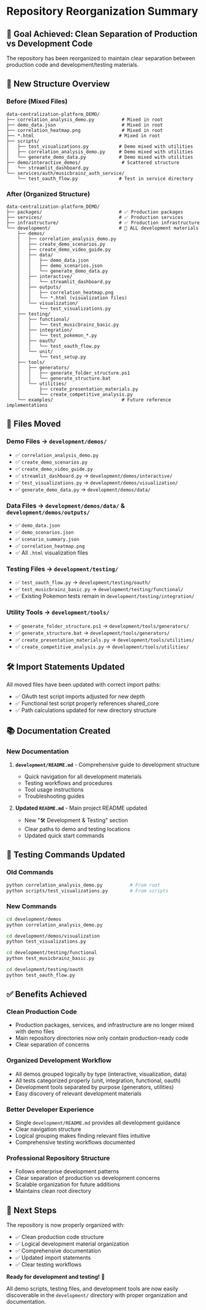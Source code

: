 # Repository Reorganization Summary

## 🎯 **Goal Achieved**: Clean Separation of Production vs Development Code

The repository has been reorganized to maintain clear separation between production code and development/testing materials.

## 📁 **New Structure Overview**

### **Before** (Mixed Files)
```
data-centralization-platform_DEMO/
├── correlation_analysis_demo.py          # Mixed in root
├── demo_data.json                        # Mixed in root  
├── correlation_heatmap.png               # Mixed in root
├── *.html                               # Mixed in root
├── scripts/
│   ├── test_visualizations.py           # Demo mixed with utilities
│   ├── correlation_analysis_demo.py     # Demo mixed with utilities
│   └── generate_demo_data.py            # Demo mixed with utilities
├── demo/interactive_demos/               # Scattered structure
│   └── streamlit_dashboard.py
└── services/auth/musicbrainz_auth_service/
    └── test_oauth_flow.py               # Test in service directory
```

### **After** (Organized Structure)
```
data-centralization-platform_DEMO/
├── packages/                            # ✅ Production packages
├── services/                            # ✅ Production services
├── infrastructure/                      # ✅ Production infrastructure
└── development/                         # 🎯 ALL development materials
    ├── demos/
    │   ├── correlation_analysis_demo.py
    │   ├── create_demo_scenarios.py
    │   ├── create_demo_video_guide.py
    │   ├── data/
    │   │   ├── demo_data.json
    │   │   ├── demo_scenarios.json
    │   │   └── generate_demo_data.py
    │   ├── interactive/
    │   │   └── streamlit_dashboard.py
    │   ├── outputs/
    │   │   ├── correlation_heatmap.png
    │   │   └── *.html (visualization files)
    │   └── visualization/
    │       └── test_visualizations.py
    ├── testing/
    │   ├── functional/
    │   │   └── test_musicbrainz_basic.py
    │   ├── integration/
    │   │   └── test_pokemon_*.py
    │   ├── oauth/
    │   │   └── test_oauth_flow.py
    │   └── unit/
    │       └── test_setup.py
    ├── tools/
    │   ├── generators/
    │   │   ├── generate_folder_structure.ps1
    │   │   └── generate_structure.bat
    │   └── utilities/
    │       ├── create_presentation_materials.py
    │       └── create_competitive_analysis.py
    └── examples/                         # Future reference implementations
```

## 🔄 **Files Moved**

### **Demo Files** → `development/demos/`
- ✅ `correlation_analysis_demo.py`
- ✅ `create_demo_scenarios.py`
- ✅ `create_demo_video_guide.py`
- ✅ `streamlit_dashboard.py` → `development/demos/interactive/`
- ✅ `test_visualizations.py` → `development/demos/visualization/`
- ✅ `generate_demo_data.py` → `development/demos/data/`

### **Data Files** → `development/demos/data/` & `development/demos/outputs/`
- ✅ `demo_data.json`
- ✅ `demo_scenarios.json`
- ✅ `scenario_summary.json`
- ✅ `correlation_heatmap.png`
- ✅ All `.html` visualization files

### **Testing Files** → `development/testing/`
- ✅ `test_oauth_flow.py` → `development/testing/oauth/`
- ✅ `test_musicbrainz_basic.py` → `development/testing/functional/`
- ✅ Existing Pokemon tests remain in `development/testing/integration/`

### **Utility Tools** → `development/tools/`
- ✅ `generate_folder_structure.ps1` → `development/tools/generators/`
- ✅ `generate_structure.bat` → `development/tools/generators/`
- ✅ `create_presentation_materials.py` → `development/tools/utilities/`
- ✅ `create_competitive_analysis.py` → `development/tools/utilities/`

## 🛠️ **Import Statements Updated**

All moved files have been updated with correct import paths:
- ✅ OAuth test script imports adjusted for new depth
- ✅ Functional test script properly references shared_core
- ✅ Path calculations updated for new directory structure

## 📚 **Documentation Created**

### **New Documentation**
1. **`development/README.md`** - Comprehensive guide to development structure
   - Quick navigation for all development materials
   - Testing workflows and procedures
   - Tool usage instructions
   - Troubleshooting guides

2. **Updated `README.md`** - Main project README updated
   - New "🛠️ Development & Testing" section
   - Clear paths to demo and testing locations
   - Updated quick start commands

## 🧪 **Testing Commands Updated**

### **Old Commands**
```bash
python correlation_analysis_demo.py          # From root
python scripts/test_visualizations.py        # From scripts
```

### **New Commands**
```bash
cd development/demos
python correlation_analysis_demo.py

cd development/demos/visualization  
python test_visualizations.py

cd development/testing/functional
python test_musicbrainz_basic.py

cd development/testing/oauth
python test_oauth_flow.py
```

## ✅ **Benefits Achieved**

### **Clean Production Code**
- Production packages, services, and infrastructure are no longer mixed with demo files
- Main repository directories now only contain production-ready code
- Clear separation of concerns

### **Organized Development Workflow**
- All demos grouped logically by type (interactive, visualization, data)
- All tests categorized properly (unit, integration, functional, oauth)
- Development tools separated by purpose (generators, utilities)
- Easy discovery of relevant development materials

### **Better Developer Experience**
- Single `development/README.md` provides all development guidance
- Clear navigation structure
- Logical grouping makes finding relevant files intuitive
- Comprehensive testing workflows documented

### **Professional Repository Structure**
- Follows enterprise development patterns
- Clear separation of production vs development concerns
- Scalable organization for future additions
- Maintains clean root directory

## 🎯 **Next Steps**

The repository is now properly organized with:
- ✅ Clean production code structure
- ✅ Logical development material organization  
- ✅ Comprehensive documentation
- ✅ Updated import statements
- ✅ Clear testing workflows

**Ready for development and testing!** 🚀

All demo scripts, testing files, and development tools are now easily discoverable in the `development/` directory with proper organization and documentation.
